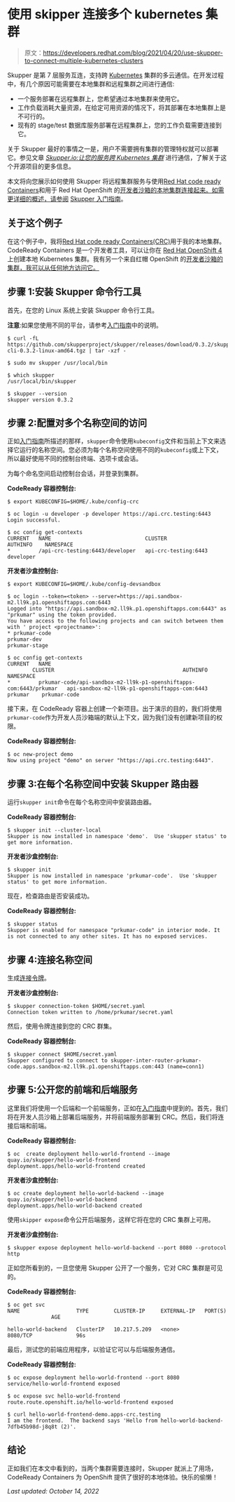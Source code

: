 # 使用 skipper 连接多个 kubernetes 集群

> 原文：<https://developers.redhat.com/blog/2021/04/20/use-skupper-to-connect-multiple-kubernetes-clusters>

Skupper 是第 7 层服务互连，支持跨 [Kubernetes](/topics/kubernetes/) 集群的多云通信。在开发过程中，有几个原因可能需要在本地集群和远程集群之间进行通信:

*   一个服务部署在远程集群上，您希望通过本地集群来使用它。
*   工作负载消耗大量资源，在给定可用资源的情况下，将其部署在本地集群上是不可行的。
*   现有的 stage/test 数据库服务部署在远程集群上，您的工作负载需要连接到它。

关于 Skupper 最好的事情之一是，用户不需要拥有集群的管理特权就可以部署它。参见文章 *[Skupper.io:让您的服务跨 Kubernetes 集群](https://developers.redhat.com/blog/2020/01/01/skupper-io-let-your-services-communicate-across-kubernetes-clusters/)* 进行通信，了解关于这个开源项目的更多信息。

本文将向您展示如何使用 Skupper 将远程集群服务与使用[Red Hat code ready Containers](/products/codeready-containers/overview)和用于 Red Hat OpenShift 的[开发者沙箱的本地集群连接起来。如需更详细的概述，请参阅](/developer-sandbox) [Skupper 入门指南](https://skupper.io/start/index.html)。

## 关于这个例子

在这个例子中，我将[Red Hat code ready Containers(CRC)](/products/codeready-containers/overview)用于我的本地集群。CodeReady Containers 是一个开发者工具，可以让你在 [Red Hat OpenShift 4](/products/openshift/overview) 上创建本地 Kubernetes 集群。我有另一个来自红帽 OpenShift 的[开发者沙箱的集群，我可以从任何地方访问它。](/developer-sandbox)

## 步骤 1:安装 Skupper 命令行工具

首先，在您的 Linux 系统上安装 Skupper 命令行工具。

**注意**:如果您使用不同的平台，请参考[入门指南](https://skupper.io/start/index.html#step-1-install-the-skupper-command-line-tool-in-your-environment)中的说明。

```
$ curl -fL https://github.com/skupperproject/skupper/releases/download/0.3.2/skupper-cli-0.3.2-linux-amd64.tgz | tar -xzf -

$ sudo mv skupper /usr/local/bin

$ which skupper 
/usr/local/bin/skupper

$ skupper --version
skupper version 0.3.2

```

## 步骤 2:配置对多个名称空间的访问

正如[入门指南](https://skupper.io/start/index.html#step-2-configure-access-to-multiple-namespaces)所描述的那样，`skupper`命令使用`kubeconfig`文件和当前上下文来选择它运行的名称空间。您必须为每个名称空间使用不同的`kubeconfig`或上下文，所以最好使用不同的控制台终端、选项卡或会话。

为每个命名空间启动控制台会话，并登录到集群。

**CodeReady 容器控制台:**

```
$ export KUBECONFIG=$HOME/.kube/config-crc

$ oc login -u developer -p developer https://api.crc.testing:6443
Login successful.

$ oc config get-contexts
CURRENT   NAME                              CLUSTER                AUTHINFO    NAMESPACE
*         /api-crc-testing:6443/developer   api-crc-testing:6443   developer

```

**开发者沙盒控制台:**

```
$ export KUBECONFIG=$HOME/.kube/config-devsandbox

$ oc login --token=<token> --server=https://api.sandbox-m2.ll9k.p1.openshiftapps.com:6443
Logged into "https://api.sandbox-m2.ll9k.p1.openshiftapps.com:6443" as "prkumar" using the token provided.
You have access to the following projects and can switch between them with ' project <projectname>':
* prkumar-code
prkumar-dev
prkumar-stage

$ oc config get-contexts
CURRENT   NAME                                                                 CLUSTER                                         AUTHINFO   NAMESPACE
*         prkumar-code/api-sandbox-m2-ll9k-p1-openshiftapps-com:6443/prkumar   api-sandbox-m2-ll9k-p1-openshiftapps-com:6443   prkumar    prkumar-code

```

接下来，在 CodeReady 容器上创建一个新项目。出于演示的目的，我们将使用`prkumar-code`作为开发人员沙箱端的默认上下文，因为我们没有创建新项目的权限。

**CodeReady 容器控制台:**

```
$ oc new-project demo
Now using project "demo" on server "https://api.crc.testing:6443".

```

## 步骤 3:在每个名称空间中安装 Skupper 路由器

运行`skupper init`命令在每个名称空间中安装路由器。

**CodeReady 容器控制台:**

```
$ skupper init --cluster-local
Skupper is now installed in namespace 'demo'.  Use 'skupper status' to get more information.
```

**开发者沙盒控制台:**

```
$ skupper init
Skupper is now installed in namespace 'prkumar-code'.  Use 'skupper status' to get more information.
```

现在，检查路由是否安装成功。

**CodeReady 容器控制台:**

```
$ skupper status
Skupper is enabled for namespace "prkumar-code" in interior mode. It is not connected to any other sites. It has no exposed services.

```

## 步骤 4:连接名称空间

生成[连接令牌](https://skupper.io/start/index.html#step-4-link-your-namespaces)。

**开发者沙盒控制台:**

```
$ skupper connection-token $HOME/secret.yaml
Connection token written to /home/prkumar/secret.yaml

```

然后，使用令牌连接到您的 CRC 群集。

**CodeReady 容器控制台:**

```
$ skupper connect $HOME/secret.yaml
Skupper configured to connect to skupper-inter-router-prkumar-code.apps.sandbox-m2.ll9k.p1.openshiftapps.com:443 (name=conn1)
```

## 步骤 5:公开您的前端和后端服务

这里我们将使用一个后端和一个前端服务，正如在[入门指南](https://skupper.io/start/index.html#step-5-expose-your-services)中提到的。首先，我们将在开发人员沙箱上部署后端服务，并将前端服务部署到 CRC。然后，我们将连接后端和前端。

**CodeReady 容器控制台:**

```
$ oc  create deployment hello-world-frontend --image quay.io/skupper/hello-world-frontend
deployment.apps/hello-world-frontend created

```

**开发者沙盒控制台:**

```
$ oc create deployment hello-world-backend --image quay.io/skupper/hello-world-backend
deployment.apps/hello-world-backend created

```

使用`skipper expose`命令公开后端服务，这样它将在您的 CRC 集群上可用。

**开发者沙盒控制台:**

```
$ skupper expose deployment hello-world-backend --port 8080 --protocol http
```

正如您所看到的，一旦您使用 Skupper 公开了一个服务，它对 CRC 集群是可见的。

**CodeReady 容器控制台:**

```
$ oc get svc
NAME                  TYPE        CLUSTER-IP     EXTERNAL-IP   PORT(S)               AGE

hello-world-backend   ClusterIP   10.217.5.209   <none>        8080/TCP              96s

```

最后，测试您的前端应用程序，以验证它可以与后端服务通信。

**CodeReady 容器控制台:**

```
$ oc expose deployment hello-world-frontend --port 8080
service/hello-world-frontend exposed

$ oc expose svc hello-world-frontend
route.route.openshift.io/hello-world-frontend exposed

$ curl hello-world-frontend-demo.apps-crc.testing
I am the frontend.  The backend says 'Hello from hello-world-backend-7dfb45b98d-j8q8t (2)'.

```

## 结论

正如我们在本文中看到的，当两个集群需要连接时，Skupper 就派上了用场，CodeReady Containers 为 OpenShift 提供了很好的本地体验。快乐的偷懒！

*Last updated: October 14, 2022*